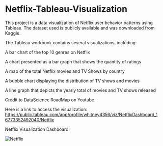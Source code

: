# Netflix-Tableau-Visualization

This project is a data visualization of Netflix user behavior patterns using Tableau.
The dataset used is publicly available and was downloaded from Kaggle.

The Tableau workbook contains several visualizations, including:

A bar chart of the top 10 genres on Netflix

A chart presented as a bar graph that shows the quantity of ratings

A map of the total Netflix movies and TV Shows by country

A bubble chart displaying the distribution of TV shows and movies

A line graph that depicts the yearly total of movies and TV shows released



Credit to DataScience RoadMap on Youtube. 


Here is a link to access the visualization:
https://public.tableau.com/app/profile/whitney4356/viz/NetflixDashboard_16773352492040/Netflix

Netflix Visualization Dashboard



![Netflix](https://user-images.githubusercontent.com/100426585/221896825-cf49c666-ad44-48b8-9070-78a9af62ffa1.png)
